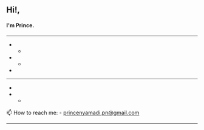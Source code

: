 ## Hi!,
#### I'm Prince. 

- - - 

-  -

-  -
-  
- --
-  
  
- -


📫 How to reach me: - princenyamadi.pn@gmail.com
- - - -
<!--
**princenyamadi/princenyamadi** is a ✨ _special_ ✨ repository because its `README.md` (this file) appears on your GitHub profile.

Here are some ideas to get you started:

- 🔭 I’m currently working on ...
- 🌱 I’m currently learning ...
- 👯 I’m looking to collaborate on ...
- 🤔 I’m looking for help with ...
- 💬 Ask me about ...
- 📫 How to reach me: ...
- 😄 Pronouns: ...
- ⚡ Fun fact: ...
-->
